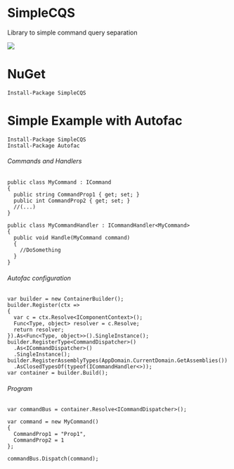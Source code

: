 # SimpleCQS
Library to simple command query separation

<img ng-src="https://ci.appveyor.com/api/projects/status/aneojew2ehsgaijo?svg=true" src="https://ci.appveyor.com/api/projects/status/aneojew2ehsgaijo?svg=true">

# NuGet
```
Install-Package SimpleCQS
```

# Simple Example with Autofac

```
Install-Package SimpleCQS
Install-Package Autofac
```
###### Commands and Handlers
```
public class MyCommand : ICommand
{
  public string CommandProp1 { get; set; }
  public int CommandProp2 { get; set; }
  //(...)
}
  
public class MyCommandHandler : ICommandHandler<MyCommand>
{
  public void Handle(MyCommand command)
  {
    //DoSomething
  }
}
```
###### Autofac configuration
```
var builder = new ContainerBuilder();
builder.Register(ctx =>
{
  var c = ctx.Resolve<IComponentContext>();
  Func<Type, object> resolver = c.Resolve;
  return resolver;
}).As<Func<Type, object>>().SingleInstance();
builder.RegisterType<CommandDispatcher>()
  .As<ICommandDispatcher>()
  .SingleInstance();
builder.RegisterAssemblyTypes(AppDomain.CurrentDomain.GetAssemblies())
  .AsClosedTypesOf(typeof(ICommandHandler<>));
var container = builder.Build();
```
###### Program
```
var commandBus = container.Resolve<ICommandDispatcher>();

var command = new MyCommand()
{
  CommandProp1 = "Prop1",
  CommandProp2 = 1
};

commandBus.Dispatch(command);
```
